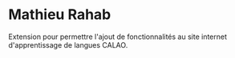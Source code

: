 # Mathieu Rahab

Extension pour permettre l'ajout de fonctionnalités au site internet d'apprentissage de langues CALAO.
